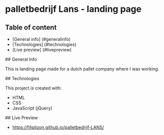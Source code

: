 # palletbedrijf Lans - landing page


## Table of content

- [General info] (#generalinfo)
- [Technologies] (#technologies)
- [Live preview] (#livepreview)
  
<a name="generalinfo"/>
## General Info 

This is landing page made for a dutch pallet company where I was working.

<a name="technologies"/>
## Technologies 

This project is created with:
 * HTML
 * CSS
 * JavaScript (jQuery)
  
<a name="livepreview"/>
## Live Preview 

* https://filiplizon.github.io/palletbedrijf-LANS/